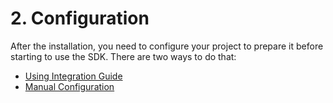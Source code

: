 # 2. Configuration

After the installation, you need to configure your project to prepare it before starting to use the SDK. There are two ways to do that:

* [Using Integration Guide](integration-guide.md)
* [Manual Configuration](2.-manual-integration.md)

